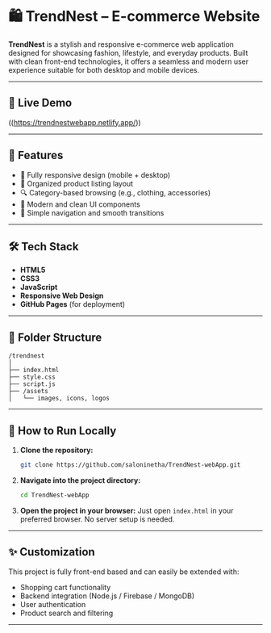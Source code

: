 # 🛍️ TrendNest – E-commerce Website

**TrendNest** is a stylish and responsive e-commerce web application designed for showcasing fashion, lifestyle, and everyday products. Built with clean front-end technologies, it offers a seamless and modern user experience suitable for both desktop and mobile devices.

---

## 🔗 Live Demo

((https://trendnestwebapp.netlify.app/))

---

## 🚀 Features

* 📱 Fully responsive design (mobile + desktop)
* 🛒 Organized product listing layout
* 🔍 Category-based browsing (e.g., clothing, accessories)
* 🎨 Modern and clean UI components
* 🧭 Simple navigation and smooth transitions

---

## 🛠️ Tech Stack

* **HTML5**
* **CSS3**
* **JavaScript**
* **Responsive Web Design**
* **GitHub Pages** (for deployment)

---

## 📁 Folder Structure

```
/trendnest
│
├── index.html
├── style.css
├── script.js
├── /assets
│   └── images, icons, logos
```

---

## 🧩 How to Run Locally

1. **Clone the repository:**

   ```bash
   git clone https://github.com/saloninetha/TrendNest-webApp.git
   ```

2. **Navigate into the project directory:**

   ```bash
   cd TrendNest-webApp
   ```

3. **Open the project in your browser:**
   Just open `index.html` in your preferred browser. No server setup is needed.

---

## ✨ Customization

This project is fully front-end based and can easily be extended with:

* Shopping cart functionality
* Backend integration (Node.js / Firebase / MongoDB)
* User authentication
* Product search and filtering

---

